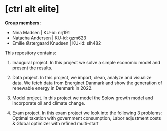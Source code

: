 # \[ctrl alt elite\]

**Group members:**
- Nina Madsen | KU-id: nrj191
- Natacha Andersen | KU-id: gzm623
- Emilie Østergaard Knudsen | KU-id: slh482

This repository contains:
1. Inaugural project. In this project we solve a simple economic model and present the results.

2. Data project. In this project, we import, clean, analyze and visualize data. We fetch data from Energinet Danmark and show the generation of renewable energy in Denmark in 2022. 

3. Model project. In this project we model the Solow growth model and incorporate oil and climate change.

4. Exam project. In this exam project we look into the following 3 problems: Optimal taxation with government consumption, Labor adjustment costs & Global optimizer with refined multi-start